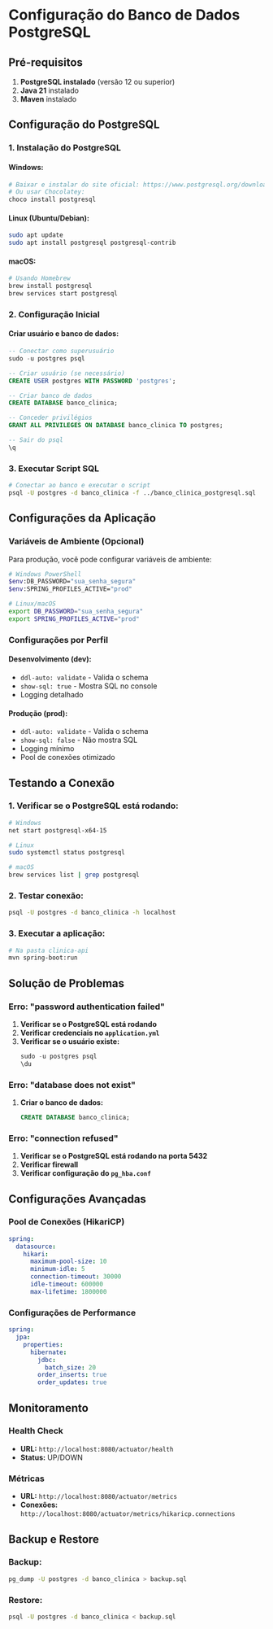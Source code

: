 # Configuração do Banco de Dados PostgreSQL

## Pré-requisitos

1. **PostgreSQL instalado** (versão 12 ou superior)
2. **Java 21** instalado
3. **Maven** instalado

## Configuração do PostgreSQL

### 1. Instalação do PostgreSQL

#### Windows:
```powershell
# Baixar e instalar do site oficial: https://www.postgresql.org/download/windows/
# Ou usar Chocolatey:
choco install postgresql
```

#### Linux (Ubuntu/Debian):
```bash
sudo apt update
sudo apt install postgresql postgresql-contrib
```

#### macOS:
```bash
# Usando Homebrew
brew install postgresql
brew services start postgresql
```

### 2. Configuração Inicial

#### Criar usuário e banco de dados:
```sql
-- Conectar como superusuário
sudo -u postgres psql

-- Criar usuário (se necessário)
CREATE USER postgres WITH PASSWORD 'postgres';

-- Criar banco de dados
CREATE DATABASE banco_clinica;

-- Conceder privilégios
GRANT ALL PRIVILEGES ON DATABASE banco_clinica TO postgres;

-- Sair do psql
\q
```

### 3. Executar Script SQL

```bash
# Conectar ao banco e executar o script
psql -U postgres -d banco_clinica -f ../banco_clinica_postgresql.sql
```

## Configurações da Aplicação

### Variáveis de Ambiente (Opcional)

Para produção, você pode configurar variáveis de ambiente:

```bash
# Windows PowerShell
$env:DB_PASSWORD="sua_senha_segura"
$env:SPRING_PROFILES_ACTIVE="prod"

# Linux/macOS
export DB_PASSWORD="sua_senha_segura"
export SPRING_PROFILES_ACTIVE="prod"
```

### Configurações por Perfil

#### Desenvolvimento (dev):
- `ddl-auto: validate` - Valida o schema
- `show-sql: true` - Mostra SQL no console
- Logging detalhado

#### Produção (prod):
- `ddl-auto: validate` - Valida o schema
- `show-sql: false` - Não mostra SQL
- Logging mínimo
- Pool de conexões otimizado

## Testando a Conexão

### 1. Verificar se o PostgreSQL está rodando:
```bash
# Windows
net start postgresql-x64-15

# Linux
sudo systemctl status postgresql

# macOS
brew services list | grep postgresql
```

### 2. Testar conexão:
```bash
psql -U postgres -d banco_clinica -h localhost
```

### 3. Executar a aplicação:
```bash
# Na pasta clinica-api
mvn spring-boot:run
```

## Solução de Problemas

### Erro: "password authentication failed"

1. **Verificar se o PostgreSQL está rodando**
2. **Verificar credenciais no `application.yml`**
3. **Verificar se o usuário existe:**
   ```sql
   sudo -u postgres psql
   \du
   ```

### Erro: "database does not exist"

1. **Criar o banco de dados:**
   ```sql
   CREATE DATABASE banco_clinica;
   ```

### Erro: "connection refused"

1. **Verificar se o PostgreSQL está rodando na porta 5432**
2. **Verificar firewall**
3. **Verificar configuração do `pg_hba.conf`**

## Configurações Avançadas

### Pool de Conexões (HikariCP)

```yaml
spring:
  datasource:
    hikari:
      maximum-pool-size: 10
      minimum-idle: 5
      connection-timeout: 30000
      idle-timeout: 600000
      max-lifetime: 1800000
```

### Configurações de Performance

```yaml
spring:
  jpa:
    properties:
      hibernate:
        jdbc:
          batch_size: 20
        order_inserts: true
        order_updates: true
```

## Monitoramento

### Health Check
- **URL:** `http://localhost:8080/actuator/health`
- **Status:** UP/DOWN

### Métricas
- **URL:** `http://localhost:8080/actuator/metrics`
- **Conexões:** `http://localhost:8080/actuator/metrics/hikaricp.connections`

## Backup e Restore

### Backup:
```bash
pg_dump -U postgres -d banco_clinica > backup.sql
```

### Restore:
```bash
psql -U postgres -d banco_clinica < backup.sql
``` 